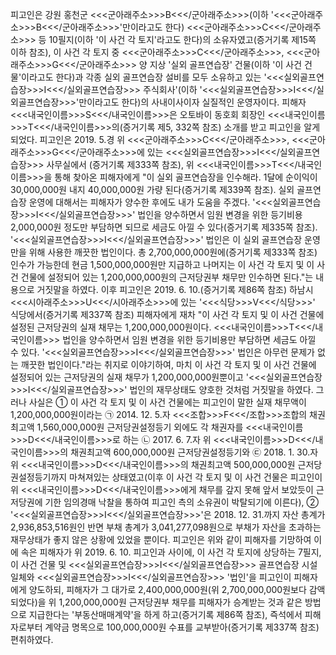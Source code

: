 피고인은 강원 홍천군 <<<군아래주소>>>B<<</군아래주소>>>(이하 '<<<군아래주소>>>B<<</군아래주소>>>'만이라고도 한다) <<<군아래주소>>>C<<</군아래주소>>> 등 10필지(이하 '이 사건 각 토지'라고도 한다)의 소유자였고(증거기록 제15쪽 이하 참조), 이 사건 각 토지 중 <<<군아래주소>>>C<<</군아래주소>>>, <<<군아래주소>>>G<<</군아래주소>>> 양 지상 '실외 골프연습장' 건물(이하 '이 사건 건물'이라고도 한다)과 각종 실외 골프연습장 설비를 모두 소유하고 있는 '<<<실외골프연습장>>>I<<</실외골프연습장>>> 주식회사'(이하 '<<<실외골프연습장>>>I<<</실외골프연습장>>>'만이라고도 한다)의 사내이사이자 실질적인 운영자이다. 피해자 <<<내국인이름>>>S<<</내국인이름>>>은 오토바이 동호회 회장인 <<<내국인이름>>>T<<</내국인이름>>>의(증거기록 제5, 332쪽 참조) 소개를 받고 피고인을 알게 되었다.
피고인은 2019. 5.경 위 <<<군아래주소>>>C<<</군아래주소>>>, <<<군아래주소>>>G<<</군아래주소>>>에 있는 <<<실외골프연습장>>>I<<</실외골프연습장>>> 사무실에서 (증거기록 제333쪽 참조), 위 <<<내국인이름>>>T<<</내국인이름>>>을 통해 찾아온 피해자에게 "이 실외 골프연습장을 인수해라. 1달에 순이익이 30,000,000원 내지 40,000,000원 가량 된다(증거기록 제339쪽 참조). 실외 골프연습장 운영에 대해서는 피해자가 양수한 후에도 내가 도움을 주겠다. '<<<실외골프연습장>>>I<<</실외골프연습장>>>' 법인을 양수하면서 임원 변경을 위한 등기비용 2,000,000원 정도만 부담하면 되므로 세금도 아낄 수 있다(증거기록 제335쪽 참조). '<<<실외골프연습장>>>I<<</실외골프연습장>>>' 법인은 이 실외 골프연습장 운영만을 위해 사용한 깨끗한 법인이다. 총 2,700,000,000원에(증거기록 제333쪽 참조) 인수가 가능한데 현금 1,500,000,000원만 지급하고 나머지는 이 사건 각 토지 및 이 사건 건물에 설정되어 있는 1,200,000,000원의 근저당권부 채무만 인수하면 된다."는 내용으로 거짓말을 하였다.
이후 피고인은 2019. 6. 10.(증거기록 제86쪽 참조) 하남시 <<<시아래주소>>>U<<</시아래주소>>>에 있는 '<<<식당>>>V<<</식당>>>' 식당에서(증거기록 제337쪽 참조) 피해자에게 재차 "이 사건 각 토지 및 이 사건 건물에 설정된 근저당권의 실재 채무는 1,200,000,000원이다. <<<내국인이름>>>T<<</내국인이름>>> 법인을 양수하면서 임원 변경을 위한 등기비용만 부담하면 세금도 아낄 수 있다. '<<<실외골프연습장>>>I<<</실외골프연습장>>>' 법인은 아무런 문제가 없는 깨끗한 법인이다."라는 취지로 이야기하여, 마치 이 사건 각 토지 및 이 사건 건물에 설정되어 있는 근저당권의 실재 채무가 1,200,000,000원뿐이고 '<<<실외골프연습장>>>I<<</실외골프연습장>>>' 법인의 재무상태도 양호한 것처럼 거짓말을 하였다.
그러나 사실은 ① 이 사건 각 토지 및 이 사건 건물에는 피고인이 말한 실재 채무액이 1,200,000,000원이라는 ㉠ 2014. 12. 5.자 <<<조합>>>F<<</조합>>>조합의 채권최고액 1,560,000,000원 근저당권설정등기 외에도 각 채권자를 <<<내국인이름>>>D<<</내국인이름>>>로 하는 ㉡ 2017. 6. 7.자 위 <<<내국인이름>>>D<<</내국인이름>>>의 채권최고액 600,000,000원 근저당권설정등기와 ㉢ 2018. 1. 30.자 위 <<<내국인이름>>>D<<</내국인이름>>>의 채권최고액 500,000,000원 근저당권설정등기까지 마쳐져있는 상태였고(이후 이 사건 각 토지 및 이 사건 건물은 피고인이 위 <<<내국인이름>>>D<<</내국인이름>>>에게 채무를 갚지 못해 앞서 보았듯이 근저당권에 기한 임의경매 낙찰을 통하여 피고인 측의 소유권이 박탈되기에 이른다), ② '<<<실외골프연습장>>>I<<</실외골프연습장>>>'은 2018. 12. 31.까지 자산 총계가 2,936,853,516원인 반면 부채 총계가 3,041,277,098원으로 부채가 자산을 초과하는 재무상태가 좋지 않은 상황에 있었을 뿐이다.
피고인은 위와 같이 피해자를 기망하여 이에 속은 피해자가 위 2019. 6. 10. 피고인과 사이에, 이 사건 각 토지에 상당하는 7필지, 이 사건 건물 및 <<<실외골프연습장>>>I<<</실외골프연습장>>> 골프연습장 시설 일체와 <<<실외골프연습장>>>I<<</실외골프연습장>>> '법인'을 피고인이 피해자에게 양도하되, 피해자가 그 대가로 2,400,000,000원(위 2,700,000,000원보다 감액되었다)을 위 1,200,000,000원 근저당권부 채무를 피해자가 승계받는 것과 같은 방법으로 지급한다는 '부동산매매계약'을 하게 하고(증거기록 제86쪽 참조), 즉석에서 피해자로부터 계약금 명목으로 100,000,000원 수표를 교부받아(증거기록 제337쪽 참조) 편취하였다.